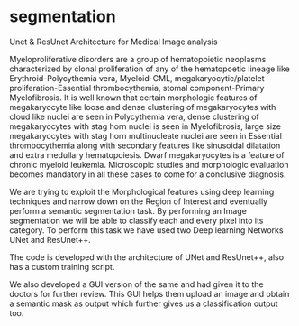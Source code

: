 # segmentation
Unet &amp; ResUnet Architecture for Medical Image analysis

Myeloproliferative disorders are a group of hematopoietic neoplasms characterized by clonal proliferation of any of the hematopoetic lineage like Erythroid-Polycythemia vera, Myeloid-CML, megakaryocytic/platelet proliferation-Essential thrombocythemia, stomal component-Primary Myelofibrosis. It is well known that certain morphologic features of megakaryocyte like loose and dense clustering of megakaryocytes with cloud like nuclei are seen in Polycythemia vera, dense clustering of megakaryocytes with stag horn nuclei is seen in Myelofibrosis, large size megakaryocytes with stag horn multinucleate nuclei are seen in Essential thrombocythemia along with secondary features like sinusoidal dilatation and extra medullary hematopoiesis. Dwarf megakaryocytes is a feature of chronic myeloid leukemia. Microscopic studies and morphologic evaluation becomes mandatory in all these cases to come for a conclusive diagnosis.

We are trying to exploit the Morphological features using deep learning techniques and narrow down on the Region of Interest and eventually perform a semantic segmentation task. By performing an Image segmentation we will be able to classify each and every pixel into its category. To perform this task we have used two Deep learning Networks UNet and ResUnet++.

The code is developed with the architecture of UNet and ResUnet++, also has a custom training script.

We also developed a GUI version of the same and had given it to the doctors for further review. This GUI helps them upload an image and obtain a semantic mask as output which further gives us a classification output too.
